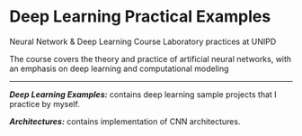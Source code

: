 # Deep Learning Practical Examples

Neural Network & Deep Learning Course Laboratory practices at UNIPD
            
The course covers the theory and practice of artificial neural networks,
with an emphasis on deep learning and computational modeling

-----------------------------------------------------------------------

***Deep Learning Examples:*** contains deep learning sample projects that I practice by myself.

***Architectures:*** contains implementation of CNN architectures.
